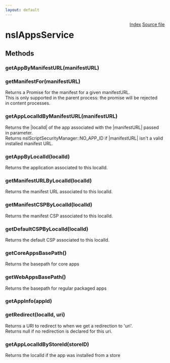 ```yaml
---
layout: default
---
```

<div class='links' style='float:right'><a href="../index.html">Index</a>
<a href="http://dxr.mozilla.org/mozilla-central/source/dom/interfaces/apps/nsIAppsService.idl">Source file</a>
</div>

# nsIAppsService #

## Methods ##

### getAppByManifestURL(manifestURL) ###

### getManifestFor(manifestURL) ###
  
Returns a Promise for the manifest for a given manifestURL.  
This is only supported in the parent process: the promise will be rejected  
in content processes.  
  

### getAppLocalIdByManifestURL(manifestURL) ###
  
Returns the |localId| of the app associated with the |manifestURL| passed  
in parameter.  
Returns nsIScriptSecurityManager::NO_APP_ID if |manifestURL| isn't a valid  
installed manifest URL.  
  

### getAppByLocalId(localId) ###
  
Returns the application associated to this localId.  
  

### getManifestURLByLocalId(localId) ###
  
Returns the manifest URL associated to this localId.  
  

### getManifestCSPByLocalId(localId) ###
  
Returns the manifest CSP associated to this localId.  
  

### getDefaultCSPByLocalId(localId) ###
  
Returns the default CSP associated to this localId.  
  

### getCoreAppsBasePath() ###
  
Returns the basepath for core apps  
  

### getWebAppsBasePath() ###
  
Returns the basepath for regular packaged apps  
  

### getAppInfo(appId) ###

### getRedirect(localId, uri) ###
  
Returns a URI to redirect to when we get a redirection to 'uri'.  
Returns null if no redirection is declared for this uri.  
  

### getAppLocalIdByStoreId(storeID) ###
  
Returns the localId if the app was installed from a store  
  
